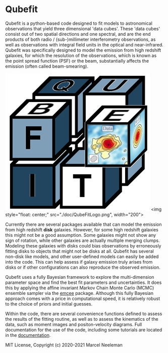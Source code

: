 # Qubefit

Qubefit is a python-based code designed to fit models to astronomical observations that yield three dimensional 'data cubes'. These 'data cubes' consist out of two spatial directions and one spectral, and are the end products of both radio / (sub-)millimeter interferometry observations, as well as observations with integral field units in the optical and near-infrared. Qubefit was specifically designed to model the emission from high redshift galaxies, for which the resolution of the observations, which is known as the point spread function (PSF) or the beam, substantially affects the emission (often called beam-smearing).

![QubefitLogo](./doc/QubeFitLogo.png "Qubefit Logo")
<img style="float: center;" src="./doc/QubeFitLogo.png", width="200">

Currently there are several packages available that can model the emission from high redshift **disk** galaxies. However, for some high redshift galaxies this might not be a good assumption. Some galaxies might not show any sign of rotation, while other galaxies are actually multiple merging clumps. Modeling these galaxies with disks could bias observations by erroneously fitting disks to objects that might not be disks at all. Qubefit has several non-disk like models, and other user-defined models can easily be added into the code. This can help assess if galaxy emission truly arises from disks or if other configurations can also reproduce the observed emission.

Qubefit uses a fully Bayesian framework to explore the multi-dimension parameter space and find the best fit parameters and uncertainties. It does this by applying the affine invariant Markov Chain Monte Carlo (MCMC) ensemble sampler via the [emcee](https://emcee.readthedocs.io/en/stable/ "Emcee Documentation") package. Although this fully Bayesian approach comes with a price in computational speed, it is relatively robust to the choice of priors and initial guesses.

Within the code, there are several convenience functions defined to assess the results of the fitting routine, as well as to assess the kinematics of the data, such as moment images and positon-velocity diagrams. Full documentation for the use of the code, including some tutorials are located in the [documentation](./doc "Documentation for Qubefit").

MIT License, Copyright (c) 2020-2021 Marcel Neeleman
